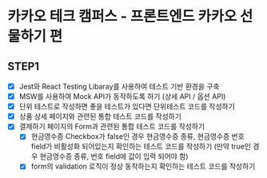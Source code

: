 # 카카오 테크 캠퍼스 - 프론트엔드 카카오 선물하기 편

## STEP1

- [x] Jest와 React Testing Libaray를 사용하여 테스트 기반 환경을 구축
- [x] MSW를 사용하여 Mock API가 동작하도록 하기 (상세 API / 옵션 API)
- [x] 단위 테스트로 작성하면 좋을 테스트가 있다면 단위테스트 코드를 작성하기
- [x] 상품 상세 페이지와 관련된 통합 테스트 코드를 작성하기
- [x] 결제하기 페이지의 Form과 관련된 통합 테스트 코드를 작성하기
  - [x] 현금영수증 Checkbox가 false인 경우 현금영수증 종류, 현금영수증 번호 field가 비활성화 되어있는지 확인하는 테스트 코드를 작성하기 (만약 true인 경우 현금영수증 종류, 번호 field에 값이 입력 되어야 함)
  - [x] form의 validation 로직이 정상 동작하는지 확인하는 테스트 코드를 작성하기
